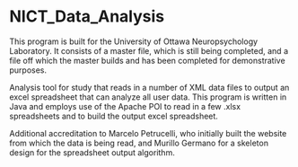 # NICT_Data_Analysis
This program is built for the University of Ottawa Neuropsychology Laboratory.
It consists of a master file, which is still being completed, and a file off which the master builds and has been completed for demonstrative purposes.

Analysis tool for study that reads in a number of XML data files to output an excel spreadsheet that can analyze all user data.
This program is written in Java and employs use of the Apache POI to read in a few .xlsx spreadsheets and to build the output excel spreadsheet.

Additional accreditation to Marcelo Petrucelli, who initially built the website from which the data is being read, and Murillo Germano for a skeleton design for the spreadsheet output algorithm.
